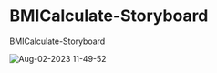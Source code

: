 # BMICalculate-Storyboard
BMICalculate-Storyboard

![Aug-02-2023 11-49-52](https://github.com/DanilaBolshakov1999/BMICalculate-Storyboard/assets/47753945/da8f6376-51b6-4cb7-9d4c-8466736f86a1)
